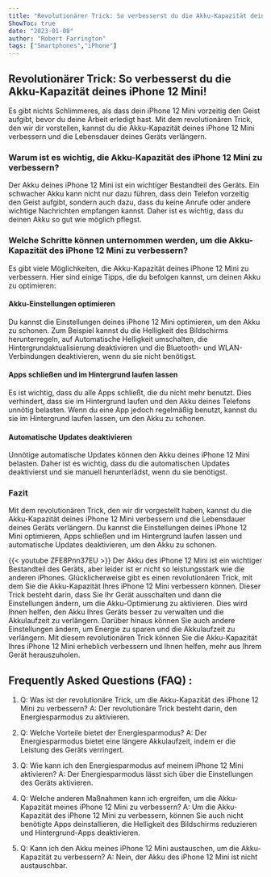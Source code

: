 ```yaml
---
title: "Revolutionärer Trick: So verbesserst du die Akku-Kapazität deines iPhone 12 Mini!"
ShowToc: true 
date: "2023-01-08"
author: "Robert Farrington" 
tags: ["Smartphones","iPhone"]
---
```

## Revolutionärer Trick: So verbesserst du die Akku-Kapazität deines iPhone 12 Mini!
Es gibt nichts Schlimmeres, als dass dein iPhone 12 Mini vorzeitig den Geist aufgibt, bevor du deine Arbeit erledigt hast. Mit dem revolutionären Trick, den wir dir vorstellen, kannst du die Akku-Kapazität deines iPhone 12 Mini verbessern und die Lebensdauer deines Geräts verlängern.

### Warum ist es wichtig, die Akku-Kapazität des iPhone 12 Mini zu verbessern?
Der Akku deines iPhone 12 Mini ist ein wichtiger Bestandteil des Geräts. Ein schwacher Akku kann nicht nur dazu führen, dass dein Telefon vorzeitig den Geist aufgibt, sondern auch dazu, dass du keine Anrufe oder andere wichtige Nachrichten empfangen kannst. Daher ist es wichtig, dass du deinen Akku so gut wie möglich pflegst.

### Welche Schritte können unternommen werden, um die Akku-Kapazität des iPhone 12 Mini zu verbessern?
Es gibt viele Möglichkeiten, die Akku-Kapazität deines iPhone 12 Mini zu verbessern. Hier sind einige Tipps, die du befolgen kannst, um deinen Akku zu optimieren:

#### Akku-Einstellungen optimieren
Du kannst die Einstellungen deines iPhone 12 Mini optimieren, um den Akku zu schonen. Zum Beispiel kannst du die Helligkeit des Bildschirms herunterregeln, auf Automatische Helligkeit umschalten, die Hintergrundaktualisierung deaktivieren und die Bluetooth- und WLAN-Verbindungen deaktivieren, wenn du sie nicht benötigst.

#### Apps schließen und im Hintergrund laufen lassen
Es ist wichtig, dass du alle Apps schließt, die du nicht mehr benutzt. Dies verhindert, dass sie im Hintergrund laufen und den Akku deines Telefons unnötig belasten. Wenn du eine App jedoch regelmäßig benutzt, kannst du sie im Hintergrund laufen lassen, um den Akku zu schonen.

#### Automatische Updates deaktivieren
Unnötige automatische Updates können den Akku deines iPhone 12 Mini belasten. Daher ist es wichtig, dass du die automatischen Updates deaktivierst und sie manuell herunterlädst, wenn du sie benötigst.

### Fazit
Mit dem revolutionären Trick, den wir dir vorgestellt haben, kannst du die Akku-Kapazität deines iPhone 12 Mini verbessern und die Lebensdauer deines Geräts verlängern. Du kannst die Einstellungen deines iPhone 12 Mini optimieren, Apps schließen und im Hintergrund laufen lassen und automatische Updates deaktivieren, um den Akku zu schonen.

{{< youtube ZFE8Pnn37EU >}} 
Der Akku des iPhone 12 Mini ist ein wichtiger Bestandteil des Geräts, aber leider ist er nicht so leistungsstark wie die anderen iPhones. Glücklicherweise gibt es einen revolutionären Trick, mit dem Sie die Akku-Kapazität Ihres iPhone 12 Mini verbessern können. Dieser Trick besteht darin, dass Sie Ihr Gerät ausschalten und dann die Einstellungen ändern, um die Akku-Optimierung zu aktivieren. Dies wird Ihnen helfen, den Akku Ihres Geräts besser zu verwalten und die Akkulaufzeit zu verlängern. Darüber hinaus können Sie auch andere Einstellungen ändern, um Energie zu sparen und die Akkulaufzeit zu verlängern. Mit diesem revolutionären Trick können Sie die Akku-Kapazität Ihres iPhone 12 Mini erheblich verbessern und Ihnen helfen, mehr aus Ihrem Gerät herauszuholen.

## Frequently Asked Questions (FAQ) :
1. Q: Was ist der revolutionäre Trick, um die Akku-Kapazität des iPhone 12 Mini zu verbessern?
A: Der revolutionäre Trick besteht darin, den Energiesparmodus zu aktivieren.

2. Q: Welche Vorteile bietet der Energiesparmodus?
A: Der Energiesparmodus bietet eine längere Akkulaufzeit, indem er die Leistung des Geräts verringert.

3. Q: Wie kann ich den Energiesparmodus auf meinem iPhone 12 Mini aktivieren?
A: Der Energiesparmodus lässt sich über die Einstellungen des Geräts aktivieren.

4. Q: Welche anderen Maßnahmen kann ich ergreifen, um die Akku-Kapazität meines iPhone 12 Mini zu verbessern?
A: Um die Akku-Kapazität des iPhone 12 Mini zu verbessern, können Sie auch nicht benötigte Apps deinstallieren, die Helligkeit des Bildschirms reduzieren und Hintergrund-Apps deaktivieren.

5. Q: Kann ich den Akku meines iPhone 12 Mini austauschen, um die Akku-Kapazität zu verbessern?
A: Nein, der Akku des iPhone 12 Mini ist nicht austauschbar.


